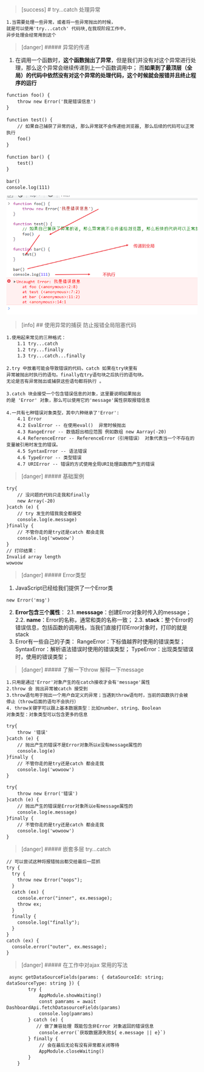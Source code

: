 >[success] # try...catch 处理异常
~~~
1.当需要处理一些异常，或者将一些异常抛出的时候，
就是可以使用'try...catch' 代码块,在我现阶段工作中，
异步处理会经常用到这个
~~~
>[danger] ##### 异常的传递
1. 在调用一个函数时，**这个函数抛出了异常**，但是我们并没有对这个异常进行处理，那么这个异常会继续传递到上一个函数调用中；
而**如果到了最顶层（全局）的代码中依然没有对这个异常的处理代码，这个时候就会报错并且终止程序的运行**
~~~
function foo() {
	throw new Error('我是错误信息')
}

function test() {
	// 如果自己捕获了异常的话, 那么异常就不会传递给浏览器, 那么后续的代码可以正常执行
	foo()
}

function bar() {
	test()
}

bar()
console.log(111)
~~~
![](images/screenshot_1662904718373.png)
>[info] ## 使用异常的捕获 防止报错全局阻塞代码
~~~
1.使用起来常见的三种格式：
    1.1 try...catch 
    1.2 try...finally
    1.3 try...catch...finally

2.try 中放着可能会导致错误的代码，catch 如果在try块里有
异常被抛出时执行的语句。finally在try语句块之后执行的语句块。
无论是否有异常抛出或捕获这些语句都将执行 。

3.catch 块会接受一个包含错误信息的对象，这里要说明如果抛出
的是 'Error' 对象，那么可以使用它的'message'属性获取报错信息

4.一共有七种错误对象类型，其中六种继承了'Error':
    4.1 Error
    4.2 EvalError -- 在使用eval()  异常时候抛出
    4.3 RangeError -- 数值超出相应范围 例如数组 new Aarray(-20)
    4.4 ReferenceError -- ReferenceError（引用错误） 对象代表当一个不存在的变量被引用时发生的错误。
    4.5 SyntaxError -- 语法错误
    4.6 TypeError -- 类型错误
    4.7 URIError -- 错误的方式使用全局URI处理函数而产生的错误
~~~
>[danger] ##### 基础案例
~~~
try{
    // 没问题的代码只走我和finally
    new Array(-20)
}catch (e) {
    // try 发生的错我我全都接受
    console.log(e.message)
}finally {
    // 不管你走的是try还是catch 都会走我
    console.log('wowoow')
}
// 打印结果：
Invalid array length
wowoow
~~~
>[danger] ##### Error类型
1. JavaScript已经给我们提供了一个Error类
~~~
new Error('msg')
~~~
2. **Error包含三个属性**：
2.1. **messsage**：创建Error对象时传入的message；
2.2. **name**：Error的名称，通常和类的名称一致；
2.3.  **stack**：整个Error的错误信息，包括函数的调用栈，当我们直接打印Error对象时，打印的就是stack
3. Error有一些自己的子类：
RangeError：下标值越界时使用的错误类型；
SyntaxError：解析语法错误时使用的错误类型；
TypeError：出现类型错误时，使用的错误类型；
>[danger] #####  了解一下throw 解释一下message
~~~
1.只用是通过'Error'对象产生的在catch接收才会有'message'属性
2.throw 会 抛出异常被catch 接受到
3.throw语句用于抛出一个用户自定义的异常；当遇到throw语句时，当前的函数执行会被
停止（throw后面的语句不会执行）
4. throw关键字可以跟上基本数据类型：比如number、string、Boolean
对象类型：对象类型可以包含更多的信息
~~~
~~~
try{
    throw '错误'
}catch (e) {
    // 抛出产生的错误不是Error对象所以e没有message属性的
    console.log(e)
}finally {
    // 不管你走的是try还是catch 都会走我
    console.log('wowoow')
}
~~~
~~~
try{
    throw new Error('错误')
}catch (e) {
    // 抛出产生的错误是Error对象所以e有message属性的
    console.log(e.message)
}finally {
    // 不管你走的是try还是catch 都会走我
    console.log('wowoow')
}
~~~
>[danger] ##### 嵌套多层 try...catch
~~~
// 可以尝试这种将报错抛出都交给最后一层抓
try {
  try {
    throw new Error("oops");
  }
  catch (ex) {
    console.error("inner", ex.message);
    throw ex;
  }
  finally {
    console.log("finally");
  }
}
catch (ex) {
  console.error("outer", ex.message);
}
~~~
>[danger] ##### 在工作中对ajax 常用的写法
~~~
 async getDataSourceFields(params: { dataSourceId: string; dataSourceType: string }) {
        try {
            AppModule.showWaiting()
            const pamrams = await DashboardApi.fetchDatasourceFields(params)
            console.log(pamrams)
        } catch (e) {
           // 做了兼容处理 既能包含非Error 对象返回的错误信息
            console.error(`获取数据源失败${ e.message || e}`)
        } finally {
            // 会在最后无论有没有异常都关闭等待
            AppModule.closeWaiting()
        }
    }
~~~